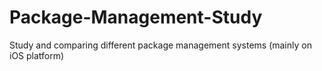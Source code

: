 # Package-Management-Study
Study and comparing different package management systems (mainly on iOS platform)
